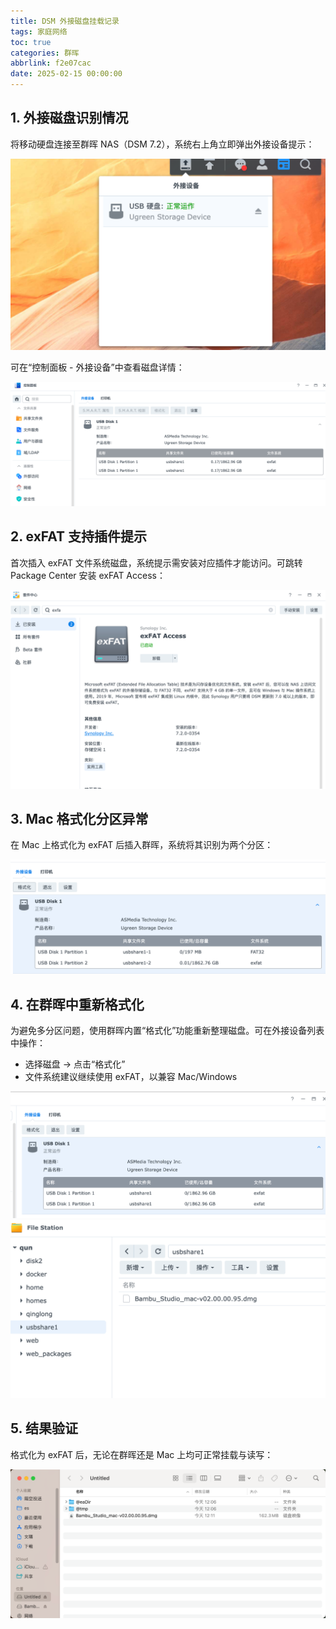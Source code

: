 ```yaml
---
title: DSM 外接磁盘挂载记录
tags: 家庭网络
toc: true
categories: 群晖
abbrlink: f2e07cac
date: 2025-02-15 00:00:00
---
```


## 1. 外接磁盘识别情况

将移动硬盘连接至群晖 NAS（DSM 7.2），系统右上角立即弹出外接设备提示：

![外接磁盘识别](https://raw.githubusercontent.com/Xu-Hardy/picgo-imh/master/image-20250326121435537.png)

可在“控制面板 - 外接设备”中查看磁盘详情：

 <!--more-->

![控制面板识别磁盘](https://raw.githubusercontent.com/Xu-Hardy/picgo-imh/master/image-20250326121751756.png)

## 2. exFAT 支持插件提示

首次插入 exFAT 文件系统磁盘，系统提示需安装对应插件才能访问。可跳转 Package Center 安装 exFAT Access：

![exFAT 插件提示](https://raw.githubusercontent.com/Xu-Hardy/picgo-imh/master/image-20250326121733932.png)

## 3. Mac 格式化分区异常

在 Mac 上格式化为 exFAT 后插入群晖，系统将其识别为两个分区：

![两个分区](https://raw.githubusercontent.com/Xu-Hardy/picgo-imh/master/image-20250326121611592.png)

## 4. 在群晖中重新格式化

为避免多分区问题，使用群晖内置“格式化”功能重新整理磁盘。可在外接设备列表中操作：

- 选择磁盘 → 点击“格式化”
- 文件系统建议继续使用 exFAT，以兼容 Mac/Windows

![格式化选项](https://raw.githubusercontent.com/Xu-Hardy/picgo-imh/master/image-20250326121643508.png) ![格式化确认](https://raw.githubusercontent.com/Xu-Hardy/picgo-imh/master/image-20250326121603583.png)

## 5. 结果验证

格式化为 exFAT 后，无论在群晖还是 Mac 上均可正常挂载与读写：

![Mac 上读取](https://raw.githubusercontent.com/Xu-Hardy/picgo-imh/master/image-20250326121509162.png)
